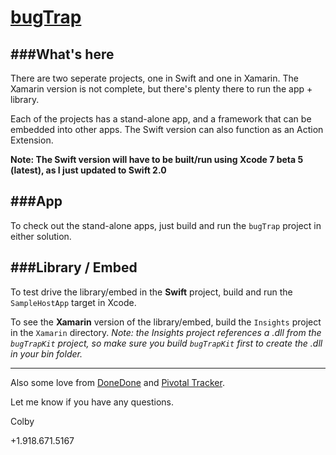 # [bugTrap](http://bugtrap.io)
###What's here
---

There are two seperate projects, one in Swift and one in Xamarin.  The Xamarin version is not complete, but there's plenty there to run the app + library.

Each of the projects has a stand-alone app, and a framework that can be embedded into other apps.  The Swift version can also function as an Action Extension.

**Note: The Swift version will have to be built/run using Xcode 7 beta 5 (latest), as I just updated to Swift 2.0**


###App
---

To check out the stand-alone apps, just build and run the `bugTrap` project in either solution.


###Library / Embed
---

To test drive the library/embed in the **Swift** project, build and run the `SampleHostApp` target in Xcode.

To see the **Xamarin** version of the library/embed, build the `Insights` project in the `Xamarin` directory.  _Note: the Insights project references a .dll from the `bugTrapKit` project, so make sure you build `bugTrapKit` first to create the .dll in your bin folder._

----

Also some love from [DoneDone](https://www.getdonedone.com/track-ios-app-issues-bugtrap-donedone/) and [Pivotal Tracker](http://www.pivotaltracker.com/community/tracker-blog/app-tag/ios).


Let me know if you have any questions.

Colby

+1.918.671.5167
